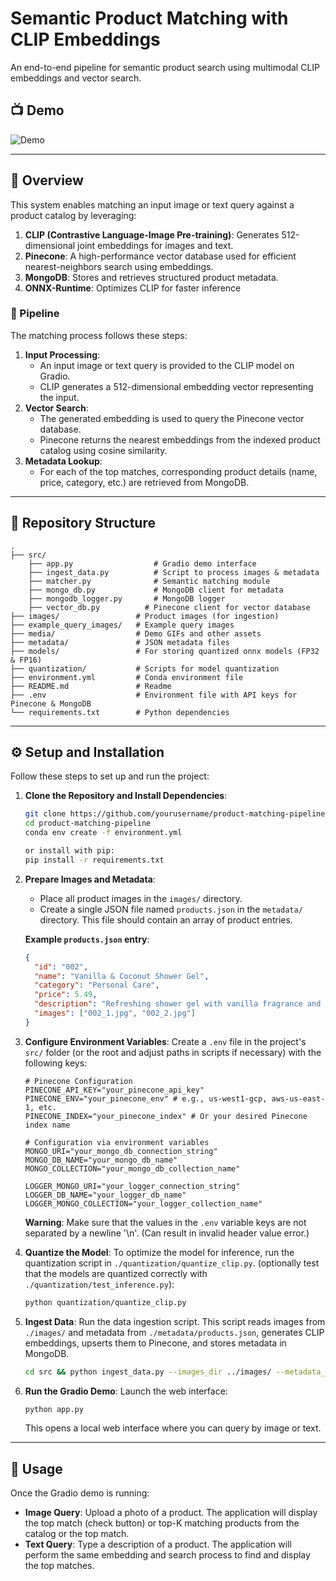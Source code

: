 # Semantic Product Matching with CLIP Embeddings

An end-to-end pipeline for semantic product search using multimodal CLIP embeddings and vector search.

## 📺 Demo

![Demo](./media/full_demo.gif)

---

## 🚀 Overview

This system enables matching an input image or text query against a product catalog by leveraging:

1.  **CLIP (Contrastive Language-Image Pre-training)**: Generates 512-dimensional joint embeddings for images and text.
2.  **Pinecone**: A high-performance vector database used for efficient nearest-neighbors search using embeddings.
3.  **MongoDB**: Stores and retrieves structured product metadata.
4.  **ONNX-Runtime**: Optimizes CLIP for faster inference

### 🔄 Pipeline

The matching process follows these steps:

1.  **Input Processing**:
    *   An input image or text query is provided to the CLIP model on Gradio.
    *   CLIP generates a 512-dimensional embedding vector representing the input.
2.  **Vector Search**:
    *   The generated embedding is used to query the Pinecone vector database.
    *   Pinecone returns the nearest embeddings from the indexed product catalog using cosine similarity.
3.  **Metadata Lookup**:
    *   For each of the top matches, corresponding product details (name, price, category, etc.) are retrieved from MongoDB.

---

## 📂 Repository Structure

```
.
├── src/        
    ├── app.py                  # Gradio demo interface
    ├── ingest_data.py          # Script to process images & metadata
    ├── matcher.py              # Semantic matching module
    ├── mongo_db.py             # MongoDB client for metadata
    ├── mongodb_logger.py       # MongoDB logger
    ├── vector_db.py          # Pinecone client for vector database
├── images/                 # Product images (for ingestion)
├── example_query_images/   # Example query images
├── media/                  # Demo GIFs and other assets
├── metadata/               # JSON metadata files
├── models/                 # For storing quantized onnx models (FP32 & FP16)
├── quantization/           # Scripts for model quantization    
├── environment.yml         # Conda environment file
├── README.md               # Readme
├── .env                    # Environment file with API keys for Pinecone & MongoDB
└── requirements.txt        # Python dependencies

```

---

## ⚙️ Setup and Installation

Follow these steps to set up and run the project:

1.  **Clone the Repository and Install Dependencies**:
    ```bash
    git clone https://github.com/yourusername/product-matching-pipeline.git
    cd product-matching-pipeline
    conda env create -f environment.yml
    
    or install with pip:
    pip install -r requirements.txt
    ```

2.  **Prepare Images and Metadata**:
    *   Place all product images in the `images/` directory.
    *   Create a single JSON file named `products.json` in the `metadata/` directory. This file should contain an array of product entries.

    **Example `products.json` entry**:
    ```json
    {
      "id": "002",
      "name": "Vanilla & Coconut Shower Gel",
      "category": "Personal Care",
      "price": 5.49,
      "description": "Refreshing shower gel with vanilla fragrance and coconut extracts.",
      "images": ["002_1.jpg", "002_2.jpg"]
    }
    ```

3.  **Configure Environment Variables**:
    Create a `.env` file in the project's `src/` folder (or the root and adjust paths in scripts if necessary) with the following keys:
    ```env
    # Pinecone Configuration
    PINECONE_API_KEY="your_pinecone_api_key"
    PINECONE_ENV="your_pinecone_env" # e.g., us-west1-gcp, aws-us-east-1, etc.
    PINECONE_INDEX="your_pinecone_index" # Or your desired Pinecone index name

    # Configuration via environment variables
    MONGO_URI="your_mongo_db_connection_string"
    MONGO_DB_NAME="your_mongo_db_name"
    MONGO_COLLECTION="your_mongo_db_collection_name"

    LOGGER_MONGO_URI="your_logger_connection_string"
    LOGGER_DB_NAME="your_logger_db_name"
    LOGGER_MONGO_COLLECTION="your_logger_collection_name"
    ```
    **Warning**: Make sure that the values in the `.env` variable keys are not separated by a newline '\n'. (Can result in invalid header value error.)

4.  **Quantize the Model**:
    To optimize the model for inference, run the quantization script in `./quantization/quantize_clip.py`. (optionally test that the models are quantized correctly with `./quantization/test_inference.py`):
    ```bash
    python quantization/quantize_clip.py
    ```

5.  **Ingest Data**:
    Run the data ingestion script. This script reads images from `./images/` and metadata from `./metadata/products.json`, generates CLIP embeddings, upserts them to Pinecone, and stores metadata in MongoDB.
    ```bash
    cd src && python ingest_data.py --images_dir ../images/ --metadata_file ../metadata/products.json 
    ```


6.  **Run the Gradio Demo**:
    Launch the web interface:
    ```bash
    python app.py
    ```
    This opens a local web interface where you can query by image or text.

---

## 📝 Usage

Once the Gradio demo is running:

*   **Image Query**: Upload a photo of a product. The application will display the top match (check button) or top-K matching products from the catalog or the top match.
*   **Text Query**: Type a description of a product. The application will perform the same embedding and search process to find and display the top matches.
